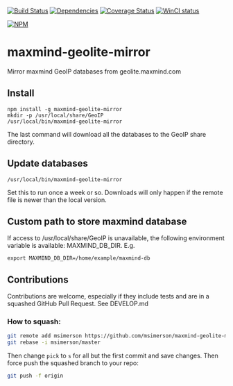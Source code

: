 [![Build Status][ci-image]][ci-url]
[![Dependencies][dep-img]][dep-url]
[![Coverage Status][cov-img]][cov-url]
[![WinCI status][win-ci-img]][win-ci-url]

[![NPM][npm-image]][npm-url]

# maxmind-geolite-mirror

Mirror maxmind GeoIP databases from geolite.maxmind.com


## Install

    npm install -g maxmind-geolite-mirror
    mkdir -p /usr/local/share/GeoIP
    /usr/local/bin/maxmind-geolite-mirror

The last command will download all the databases to the GeoIP share directory.

## Update databases

    /usr/local/bin/maxmind-geolite-mirror

Set this to run once a week or so. Downloads will only happen if the remote
file is newer than the local version.

## Custom path to store maxmind database
If access to /usr/local/share/GeoIP is unavailable, the following environment
variable is available: MAXMIND_DB_DIR. E.g.

    export MAXMIND_DB_DIR=/home/example/maxmind-db


## Contributions

Contributions are welcome, especially if they include tests and are in a
squashed GitHub Pull Request. See DEVELOP.md

### How to squash:

````sh
git remote add msimerson https://github.com/msimerson/maxmind-geolite-mirror.git
git rebase -i msimerson/master
````

Then change `pick` to `s` for all but the first commit and save changes. Then force push the squashed branch to your repo:

````sh
git push -f origin
````


[ci-image]: https://travis-ci.org/msimerson/maxmind-geolite-mirror.svg
[ci-url]:  https://travis-ci.org/msimerson/maxmind-geolite-mirror
[dep-img]: https://david-dm.org/msimerson/maxmind-geolite-mirror.svg
[dep-url]: https://david-dm.org/msimerson/maxmind-geolite-mirror
[cov-img]: https://coveralls.io/repos/msimerson/maxmind-geolite-mirror/badge.svg
[cov-url]: https://coveralls.io/r/msimerson/maxmind-geolite-mirror
[npm-image]: https://nodei.co/npm/maxmind-geolite-mirror.png?downloads=true&stars=true
[npm-url]: https://nodei.co/npm/maxmind-geolite-mirror/
[win-ci-img]: https://ci.appveyor.com/api/projects/status/1e2vtbq1ekfvvwl7/branch/master?svg=true
[win-ci-url]: https://ci.appveyor.com/project/msimerson/maxmind-geolite-mirror/branch/master
